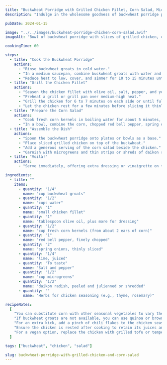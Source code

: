 ```yaml
---
title: "Buckwheat Porridge with Grilled Chicken Fillet, Corn Salad, Microgreens, and Daikon"
description: "Indulge in the wholesome goodness of buckwheat porridge paired with tender grilled chicken fillet, a zesty corn salad, and the crispness of fresh microgreens and daikon radish."

pubDate: 2024-01-15

image: "../../images/buckwheat-porridge-chicken-corn-salad.avif"
imageAlt: "Bowl of buckwheat porridge with slices of grilled chicken, corn salad, microgreens, and shredded daikon on top"

cookingTime: 60

steps:
  - title: "Cook the Buckwheat Porridge"
    actions:
      - "Rinse buckwheat groats in cold water."
      - "In a medium saucepan, combine buckwheat groats with water and a pinch of salt. Bring to a boil."
      - "Reduce heat to low, cover, and simmer for 10 to 15 minutes until the water is absorbed and the buckwheat is tender."
  - title: "Grill the Chicken Fillet"
    actions:
      - "Season the chicken fillet with olive oil, salt, pepper, and your choice of herbs."
      - "Preheat a grill or grill pan over medium-high heat."
      - "Grill the chicken for 6 to 7 minutes on each side or until fully cooked through and internal temperature reaches 165°F (75°C)."
      - "Let the chicken rest for a few minutes before slicing it thinly."
  - title: "Prepare the Corn Salad"
    actions:
      - "Cook fresh corn kernels in boiling water for about 5 minutes, then drain and let them cool."
      - "In a bowl, combine the corn, chopped red bell pepper, spring onions, and a simple dressing of lime juice, olive oil, salt, and pepper."
  - title: "Assemble the Dish"
    actions:
      - "Spoon the buckwheat porridge onto plates or bowls as a base."
      - "Place sliced grilled chicken on top of the buckwheat."
      - "Add a generous serving of the corn salad beside the chicken."
      - "Garnish with microgreens and thin strips or shreds of daikon radish."
  - title: "Voilà!"
    actions:
      - "Serve immediately, offering extra dressing or vinaigrette on the side, if desired."

ingredients:
  - title: ""
    items:
      - quantity: "1/4"
        name: "cup buckwheat groats"
      - quantity: "1/2"
        name: "cups water"
      - quantity: "1"
        name: "small chicken fillet"
      - quantity: "1"
        name: "tablespoon olive oil, plus more for dressing"
      - quantity: "1/2"
        name: "cup fresh corn kernels (from about 2 ears of corn)"
      - quantity: "1"
        name: "red bell pepper, finely chopped"
      - quantity: "2"
        name: "spring onions, thinly sliced"
      - quantity: "1/4"
        name: "lime, juiced"
      - quantity: "To taste"
        name: "Salt and pepper"
      - quantity: "1/2"
        name: "cup microgreens"
      - quantity: "1/2"
        name: "daikon radish, peeled and julienned or shredded"
      - quantity: ""
        name: "Herbs for chicken seasoning (e.g., thyme, rosemary)"

recipeNotes:
  [
    "You can substitute corn with other seasonal vegetables to vary the flavor of the salad.",
    "If buckwheat groats are not available, you can use quinoa or brown rice as a healthy alternative.",
    "For an extra kick, add a pinch of chili flakes to the chicken seasoning or the corn salad dressing.",
    "Ensure the chicken is rested after cooking to retain its juices and ensure tenderness.",
    "For a vegan option, replace the chicken with grilled tofu or tempeh marinated in a soy sauce-based marinade.",
  ]

tags: ["buckwheat", "chicken", "salad"]

slug: buckwheat-porridge-with-grilled-chicken-and-corn-salad
---
```

